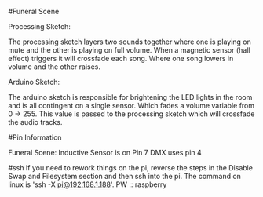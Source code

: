 
#Funeral Scene

Processing Sketch:

The processing sketch layers two sounds together where one is playing on mute and the other
is playing on full volume. When a magnetic sensor (hall effect) triggers it will crossfade
each song. Where one song lowers in volume and the other raises.

Arduino Sketch:

The arduino sketch is responsible for brightening the LED lights in the room and is all
contingent on a single sensor. Which fades a volume variable from 0 -> 255. This value
is passed to the processing sketch which will crossfade the audio tracks.



#Pin Information

Funeral Scene:
	Inductive Sensor is on Pin 7
	DMX uses pin 4


#ssh
If you need to rework things on the pi, reverse the steps in the Disable Swap and Filesystem section and
then ssh into the pi. The command on linux is 'ssh -X pi@192.168.1.188'. PW :: raspberry
